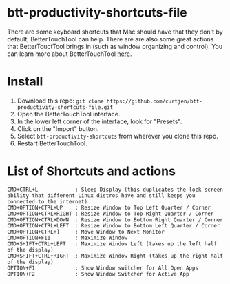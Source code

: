 btt-productivity-shortcuts-file
===============================

There are some keyboard shortcuts that Mac should have that they don't by default; BetterTouchTool can help. There are are also some great actions that BetterTouctTool brings in (such as window organizing and control). You can learn more about BetterTouchTool [here](http://blog.boastr.net/).

Install
=======

1. Download this repo: ```git clone https://github.com/curtjen/btt-productivity-shortcuts-file.git```
2. Open the BetterTouchTool interface.
3. In the lower left corner of the interface, look for "Presets".
4. Click on the "Import" button.
5. Select ```btt-productivity-shortcuts``` from wherever you clone this repo.
6. Restart BetterTouchTool.


List of Shortcuts and actions
=============================
```
CMD+CTRL+L            : Sleep Display (this duplicates the lock screen ability that different Linux distros have and still keeps you connected to the internet)
CMD+OPTION+CTRL+UP    : Resize Window to Top Left Quarter / Corner
CMD+OPTION+CTRL+RIGHT : Resize Window to Top Right Quarter / Corner
CMD+OPTION+CTRL+DOWN  : Resize Window to Bottom Right Quarter / Corner
CMD+OPTION+CTRL+LEFT  : Resize Window to Bottom Left Quarter / Corner
CMD+OPTION+CTRL+]     : Move Window to Next Monitor
CMD+OPTION+F11        : Maximize Window
CMD+SHIFT+CTRL+LEFT   : Maximize Window Left (takes up the left half of the display)
CMD+SHIFT+CTRL+RIGHT  : Maximize Window Right (takes up the right half of the display)
OPTION+F1             : Show Window switcher for All Open Apps
OPTION+F2             : Show Window Switcher for Active App
```
